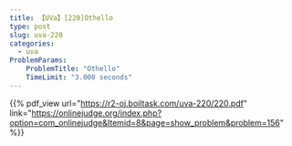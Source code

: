 ```yaml
---
title: 【UVa】[220]Othello
type: post
slug: uva-220
categories:
  - uva
ProblemParams:
    ProblemTitle: "Othello"
    TimeLimit: "3.000 seconds"
---
```


{{% pdf_view
url="https://r2-oj.boiltask.com/uva-220/220.pdf"
link="https://onlinejudge.org/index.php?option=com_onlinejudge&Itemid=8&page=show_problem&problem=156"
%}}
